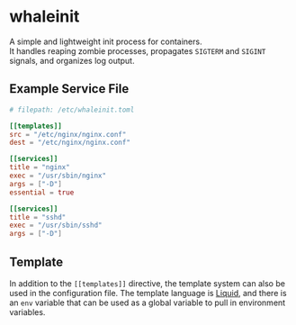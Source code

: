 # whaleinit

A simple and lightweight init process for containers.  
It handles reaping zombie processes, propagates `SIGTERM` and `SIGINT` signals, and organizes log output.

## Example Service File

```toml
# filepath: /etc/whaleinit.toml

[[templates]]
src = "/etc/nginx/nginx.conf"
dest = "/etc/nginx/nginx.conf"

[[services]]
title = "nginx"
exec = "/usr/sbin/nginx"
args = ["-D"]
essential = true

[[services]]
title = "sshd"
exec = "/usr/sbin/sshd"
args = ["-D"]
```

## Template

In addition to the `[[templates]]` directive, the template system can also be used in the configuration file.
The template language is [Liquid](https://shopify.github.io/liquid/), and there is an `env` variable that can be used as a global variable to pull in environment variables.

